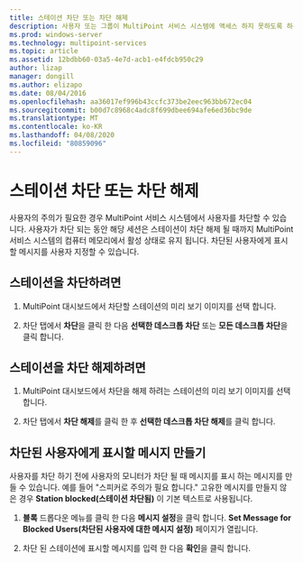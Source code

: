 ```yaml
---
title: 스테이션 차단 또는 차단 해제
description: 사용자 또는 그룹이 MultiPoint 서비스 시스템에 액세스 하지 못하도록 하는 방법에 대해 알아봅니다.
ms.prod: windows-server
ms.technology: multipoint-services
ms.topic: article
ms.assetid: 12bdbb60-03a5-4e7d-acb1-e4fdcb950c29
author: lizap
manager: dongill
ms.author: elizapo
ms.date: 08/04/2016
ms.openlocfilehash: aa36017ef996b43ccfc373be2eec963bb672ec04
ms.sourcegitcommit: b00d7c8968c4adc8f699dbee694afe6ed36bc9de
ms.translationtype: MT
ms.contentlocale: ko-KR
ms.lasthandoff: 04/08/2020
ms.locfileid: "80859096"
---
```

# <a name="block-or-unblock-a-station"></a>스테이션 차단 또는 차단 해제
사용자의 주의가 필요한 경우 MultiPoint 서비스 시스템에서 사용자를 차단할 수 있습니다. 사용자가 차단 되는 동안 해당 세션은 스테이션이 차단 해제 될 때까지 MultiPoint 서비스 시스템의 컴퓨터 메모리에서 활성 상태로 유지 됩니다. 차단된 사용자에게 표시할 메시지를 사용자 지정할 수 있습니다.  
  
## <a name="to-block-a-station"></a>스테이션을 차단하려면  
  
1.  MultiPoint 대시보드에서 차단할 스테이션의 미리 보기 이미지를 선택 합니다.  
  
2.  차단 탭에서 **차단**을 클릭 한 다음 **선택한 데스크톱 차단** 또는 **모든 데스크톱 차단**을 클릭 합니다.  
   
## <a name="to-unblock-a-station"></a>스테이션을 차단 해제하려면  
  
1.  MultiPoint 대시보드에서 차단을 해제 하려는 스테이션의 미리 보기 이미지를 선택 합니다.  
  
2.  차단 탭에서 **차단 해제**를 클릭 한 후 **선택한 데스크톱 차단 해제**를 클릭 합니다.  
   
## <a name="create-a-message-to-display-for-blocked-users"></a>차단된 사용자에게 표시할 메시지 만들기  
사용자를 차단 하기 전에 사용자의 모니터가 차단 될 때 메시지를 표시 하는 메시지를 만들 수 있습니다. 예를 들어 "스피커로 주의가 필요 합니다." 고유한 메시지를 만들지 않은 경우 **Station blocked(스테이션 차단됨)** 이 기본 텍스트로 사용됩니다.  
   
1.  **블록** 드롭다운 메뉴를 클릭 한 다음 **메시지 설정**을 클릭 합니다. **Set Message for Blocked Users(차단된 사용자에 대한 메시지 설정)** 페이지가 열립니다.  
  
2.  차단 된 스테이션에 표시할 메시지를 입력 한 다음 **확인**을 클릭 합니다.